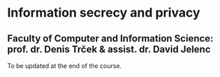 # Information secrecy and privacy
## Faculty of Computer and Information Science: prof. dr. Denis Trček & assist. dr. David Jelenc

To be updated at the end of the course.
